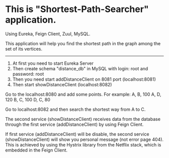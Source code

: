 # This is "Shortest-Path-Searcher" application.

Using Eureka, Feign Client, Zuul, MySQL.

This application will help you find the shortest path in the graph among the set of its vertices.

___________________________________________

1) At first you need to start Eureka Server
2) Then create schema "distance_db" in MySQL with login: root and password: root
3) Then you need start addDistanceClient on 8081 port (localhost:8081)
4) Then start showDistanceClient (localhost:8082)

Go to the localhost:8080 and add some points.
For example: 
A, B, 100
A, D, 120
B, C, 100
D, C, 80

Go to localhost:8082 and then search the shortest way from A to C.

The second service (showDistanceClient) receives data from the database through the first service (addDistanceClient) by using Feign Client.

If first service (addDistanceClient) will be disable, the second service (showDistanceClient) will show you personal message (not error page 404).
This is achieved by using the Hystrix library from the Netflix stack, which is embedded in the Feign Client.
